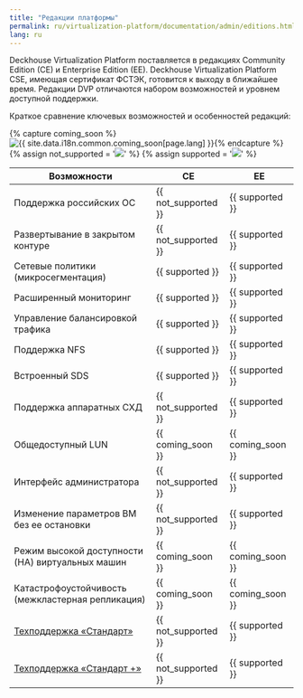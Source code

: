 ```yaml
---
title: "Редакции платформы"
permalink: ru/virtualization-platform/documentation/admin/editions.html
lang: ru
---
```


Deckhouse Virtualization Platform поставляется в редакциях Community Edition (CE) и Enterprise Edition (EE). Deckhouse Virtualization Platform CSE, имеющая сертификат ФСТЭК, готовится к выходу в ближайшее время. Редакции DVP отличаются набором возможностей и уровнем доступной поддержки.

Краткое сравнение ключевых возможностей и особенностей редакций:

{% capture coming_soon %}<img src="/images/icons/note.svg" title="{{ site.data.i18n.common.coming_soon[page.lang] }}" aria-expanded="false">{% endcapture %}
{% assign not_supported = '<img src="/images/icons/not_supported.svg">' %}
{% assign supported = '<img src="/images/icons/supported.svg">' %}

| Возможности                                                     | CE                  | EE |
|-----------------------------------------------------------------|---------------------|----|
| Поддержка российских ОС                                         | {{ not_supported }} | {{ supported }} |
| Развертывание в закрытом контуре                                | {{ not_supported }} | {{ supported }} |
| Сетевые политики (микросегментация)                             | {{ supported }}     | {{ supported }} |
| Расширенный мониторинг                                          | {{ supported }}     | {{ supported }} |
| Управление балансировкой трафика                                | {{ supported }}     | {{ supported }} |
| Поддержка NFS                                                   | {{ supported }}     | {{ supported }} |
| Встроенный SDS                                                  | {{ supported }}     | {{ supported }} |
| Поддержка аппаратных СХД                                        | {{ not_supported }} | {{ supported }} |
| Общедоступный LUN                                               | {{ coming_soon }}   | {{ coming_soon }} |
| Интерфейс администратора                                        | {{ not_supported }} | {{ supported }} |
| Изменение параметров ВМ без ее остановки                        | {{ not_supported }} | {{ supported }} |
| Режим высокой доступности (HA) виртуальных машин                | {{ coming_soon }}   | {{ coming_soon }} |
| Катастрофоустойчивость (межкластерная репликация)               | {{ coming_soon }}   | {{ coming_soon }} |
| [Техподдержка «Стандарт»](https://deckhouse.ru/tech-support/)   | {{ not_supported }} | {{ supported }}  |
| [Техподдержка «Стандарт +»](https://deckhouse.ru/tech-support/) | {{ not_supported }} | {{ supported }}  |
